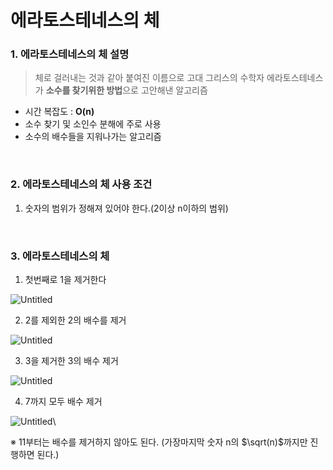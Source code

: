 # 에라토스테네스의 체

### 1. 에라토스테네스의 체 설명
> 체로 걸러내는 것과 같아 붙여진 이름으로 고대 그리스의 수학자 에라토스테네스가 **소수를 찾기위한 방법**으로 고안해낸 알고리즘

* 시간 복잡도 : **O(n)**
* 소수 찾기 및 소인수 분해에 주로 사용
* 소수의 배수들을 지워나가는 알고리즘

<br>

### 2. 에라토스테네스의 체 사용 조건
1. 숫자의 범위가 정해져 있어야 한다.(2이상 n이하의 범위)

<br>

### 3. 에라토스테네스의 체
1. 첫번째로 1을 제거한다

![Untitled](https://s3.us-west-2.amazonaws.com/secure.notion-static.com/2d159d20-0ae4-494f-98ee-5983d42325fd/Untitled.png?X-Amz-Algorithm=AWS4-HMAC-SHA256&X-Amz-Content-Sha256=UNSIGNED-PAYLOAD&X-Amz-Credential=AKIAT73L2G45EIPT3X45%2F20221127%2Fus-west-2%2Fs3%2Faws4_request&X-Amz-Date=20221127T121807Z&X-Amz-Expires=86400&X-Amz-Signature=432787b3fde45d4635b695165291a68e97ed976cb87d9dc4b6e6294be2792f67&X-Amz-SignedHeaders=host&response-content-disposition=filename%3D%22Untitled.png%22&x-id=GetObject)

2. 2를 제외한 2의 배수를 제거

![Untitled](https://s3.us-west-2.amazonaws.com/secure.notion-static.com/de33bd70-fbe8-47c2-aaae-d114514c9f9a/Untitled.png?X-Amz-Algorithm=AWS4-HMAC-SHA256&X-Amz-Content-Sha256=UNSIGNED-PAYLOAD&X-Amz-Credential=AKIAT73L2G45EIPT3X45%2F20221127%2Fus-west-2%2Fs3%2Faws4_request&X-Amz-Date=20221127T121845Z&X-Amz-Expires=86400&X-Amz-Signature=ed07c9868e05a095f458115031fd3fd342711fd297d2cf74002fb9f87bf016a4&X-Amz-SignedHeaders=host&response-content-disposition=filename%3D%22Untitled.png%22&x-id=GetObject)

3. 3을 제거한 3의 배수 제거

![Untitled](https://s3.us-west-2.amazonaws.com/secure.notion-static.com/03b85e98-0f99-498f-b659-82198d3cf348/Untitled.png?X-Amz-Algorithm=AWS4-HMAC-SHA256&X-Amz-Content-Sha256=UNSIGNED-PAYLOAD&X-Amz-Credential=AKIAT73L2G45EIPT3X45%2F20221127%2Fus-west-2%2Fs3%2Faws4_request&X-Amz-Date=20221127T121858Z&X-Amz-Expires=86400&X-Amz-Signature=7136f309b0db343db0ba9016fe41f9abfdfa05156b29e3926489d299c94115f6&X-Amz-SignedHeaders=host&response-content-disposition=filename%3D%22Untitled.png%22&x-id=GetObject)

4. 7까지 모두 배수 제거

![Untitled](https://s3.us-west-2.amazonaws.com/secure.notion-static.com/0ec1aa23-7073-40d6-baa8-7651ce89a9e6/Untitled.png?X-Amz-Algorithm=AWS4-HMAC-SHA256&X-Amz-Content-Sha256=UNSIGNED-PAYLOAD&X-Amz-Credential=AKIAT73L2G45EIPT3X45%2F20221127%2Fus-west-2%2Fs3%2Faws4_request&X-Amz-Date=20221127T121909Z&X-Amz-Expires=86400&X-Amz-Signature=5667779a419312408f79a4703088b72602081a48a45d3c64751f03d7c9750b13&X-Amz-SignedHeaders=host&response-content-disposition=filename%3D%22Untitled.png%22&x-id=GetObject)\

※ 11부터는 배수를 제거하지 않아도 된다. (가장마지막 숫자 n의 $\sqrt(n)$까지만 진행하면 된다.)